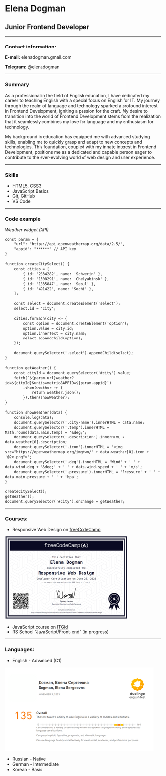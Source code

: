 # Elena Dogman 
## Junior Frontend Developer
---
### Contact information:
**E-mail:** elenadogman.gmail.com 

**Telegram:** @elenadogman

---
### Summary 
As a professional in the field of English education, I have dedicated my career to teaching English with a special focus on English for IT. My journey through the realm of language and technology sparked a profound interest in Frontend Development, igniting a passion for the craft. My desire to transition into the world of Frontend Development stems from the realization that it seamlessly combines my love for language and my enthusiasm for technology.

My background in education has equipped me with advanced studying skills, enabling me to quickly grasp and adapt to new concepts and technologies. This foundation, coupled with my innate interest in Frontend Development, positions me as a dedicated and capable person eager to contribute to the ever-evolving world of web design and user experience.

---
### Skills
* HTML5, CSS3
* JavaScript Basics
* Git, GitHub
* VS Code

---
### Code example
*Weather widget (API)*
```
const param = {
    "url": "https://api.openweathermap.org/data/2.5/",
    "appid": "******" // API key
}

function createCitySelect() {
    const cities = [
        { id: '2834282', name: 'Schwerin' },
        { id: '1508291', name: 'Chelyabinsk' },
        { id: '1835847', name: 'Seoul' },
        { id: '491422', name: 'Sochi' },
    ];

    const select = document.createElement('select');
    select.id = 'city';

    cities.forEach(city => {
        const option = document.createElement('option');
        option.value = city.id;
        option.innerText = city.name;
        select.appendChild(option);
    });

    document.querySelector('.select').appendChild(select);
}

function getWeather() {
    const cityId = document.querySelector('#city').value;
    fetch(`${param.url}weather?id=${cityId}&units=metric&APPID=${param.appid}`)
        .then(weather => {
            return weather.json();
        }).then(showWeather);
}

function showWeather(data) {
    console.log(data);
    document.querySelector('.city-name').innerHTML = data.name;
    document.querySelector('.temp').innerHTML = Math.round(data.main.temp) + '&deg;';
    document.querySelector('.description').innerHTML = data.weather[0].description;
    document.querySelector('.icon').innerHTML = '<img src="https://openweathermap.org/img/wn/' + data.weather[0].icon + '@2x.png">';
    document.querySelector('.deg').innerHTML = 'Wind' + ' ' + data.wind.deg + '&deg;' + ' ' + data.wind.speed + ' ' + 'm/s';
    document.querySelector('.pressure').innerHTML = 'Pressure' + ' ' + data.main.pressure + ' ' + 'hpa';
}

createCitySelect();
getWeather();
document.querySelector('#city').onchange = getWeather;

```
---
### Courses:
* Responsive Web Design on [freeCodeCamp](https://www.freecodecamp.org/)

![certificate](/img/ffc.png) 

* JavaScript course on [ITGid](https://itgid.info/)
* RS School "JavaScript/Front-end" (in progress)
---
### Languages:
* English - Advanced (C1)

![certificate](/img/det.png)

* Russian - Native 
* German - Intermediate 
* Korean - Basic 